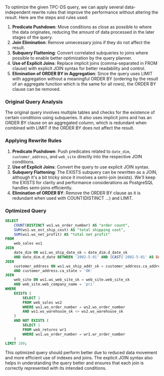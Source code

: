 To optimize the given TPC-DS query, we can apply several data-independent rewrite rules that improve the performance without altering the result. Here are the steps and rules used:

1. **Predicate Pushdown**: Move conditions as close as possible to where the data originates, reducing the amount of data processed in the later stages of the query.
2. **Join Elimination**: Remove unnecessary joins if they do not affect the result.
3. **Subquery Flattening**: Convert correlated subqueries to joins where possible to enable better optimization by the query planner.
4. **Use of Explicit Joins**: Replace implicit joins (comma-separated in FROM clause) with explicit JOIN syntax for better readability and control.
5. **Elimination of ORDER BY in Aggregation**: Since the query uses LIMIT with aggregation without a meaningful ORDER BY (ordering by the result of an aggregate function which is the same for all rows), the ORDER BY clause can be removed.

### Original Query Analysis
The original query involves multiple tables and checks for the existence of certain conditions using subqueries. It also uses implicit joins and has an ORDER BY clause on an aggregated column, which is redundant when combined with LIMIT if the ORDER BY does not affect the result.

### Applying Rewrite Rules

1. **Predicate Pushdown**: Push predicates related to `date_dim`, `customer_address`, and `web_site` directly into the respective JOIN conditions.
2. **Use of Explicit Joins**: Convert the query to use explicit JOIN syntax.
3. **Subquery Flattening**: The EXISTS subquery can be rewritten as a JOIN, although it's a bit tricky since it involves a semi-join (exists). We'll keep the EXISTS for clarity and performance considerations as PostgreSQL handles semi-joins efficiently.
4. **Elimination of ORDER BY**: Remove the ORDER BY clause as it is redundant when used with COUNT(DISTINCT ...) and LIMIT.

### Optimized Query
```sql
SELECT
    COUNT(DISTINCT ws1.ws_order_number) AS "order count",
    SUM(ws1.ws_ext_ship_cost) AS "total shipping cost",
    SUM(ws1.ws_net_profit) AS "total net profit"
FROM
    web_sales ws1
JOIN
    date_dim ON ws1.ws_ship_date_sk = date_dim.d_date_sk
    AND date_dim.d_date BETWEEN '2002-5-01' AND (CAST('2002-5-01' AS DATE) + INTERVAL '60 days')
JOIN
    customer_address ON ws1.ws_ship_addr_sk = customer_address.ca_address_sk
    AND customer_address.ca_state = 'OK'
JOIN
    web_site ON ws1.ws_web_site_sk = web_site.web_site_sk
    AND web_site.web_company_name = 'pri'
WHERE
    EXISTS (
        SELECT 1
        FROM web_sales ws2
        WHERE ws1.ws_order_number = ws2.ws_order_number
        AND ws1.ws_warehouse_sk <> ws2.ws_warehouse_sk
    )
    AND NOT EXISTS (
        SELECT 1
        FROM web_returns wr1
        WHERE ws1.ws_order_number = wr1.wr_order_number
    )
LIMIT 100;
```

This optimized query should perform better due to reduced data movement and more efficient use of indexes and joins. The explicit JOIN syntax also helps in understanding the query better and ensures that each join is correctly represented with its intended conditions.